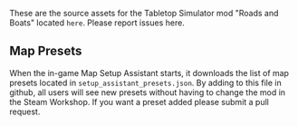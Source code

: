 These are the source assets for the Tabletop Simulator mod "Roads and Boats" located `here`.  Please report issues here.

## Map Presets ##
When the in-game Map Setup Assistant starts, it downloads the list of map presets located in `setup_assistant_presets.json`.  By adding to this file in github, all users will see new presets without having to change the mod in the Steam Workshop.  If you want a preset added please submit a pull request.
